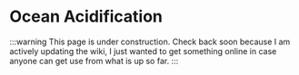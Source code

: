 # Ocean Acidification

:::warning
This page is under construction. Check back soon because I am actively updating the wiki, I just wanted to get something online in case anyone can get use from what is up so far.
:::
